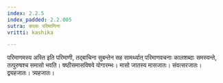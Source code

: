 ```yaml
---
index: 2.2.5
index_padded: 2.2.005
sutra: कालाः परिमाणिना
vritti: kashika

---
```

परिमाणमस्य अस्ति इति परिमाणी, तद्बाचिना सुबन्तेन सह सामर्थ्यात् परिमाणवचनाः कालशब्दाः समस्यन्ते, तत्पुरुषश्च समासो भवति। षष्ठीसमासविषये योगारम्भः। मासो जातस्य मासजातः। संवत्सरजातः। द्व्यहजातः। त्र्यहजातः।